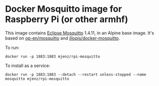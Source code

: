 # Docker Mosquitto image for Raspberry Pi (or other armhf)
This image contains [Eclipse Mosquitto](http://mosquitto.org) 1.4.11, in an Alpine base image.
It's based on [op-en/mosquitto](https://github.com/op-en/mosquitto) and [jllopis/docker-mosquitto](https://github.com/jllopis/docker-mosquitto).

To run:
```
docker run -p 1883:1883 mjenz/rpi-mosquitto
```

To install as a service:
```
docker run -p 1883:1883 --detach --restart unless-stopped --name mosquitto mjenz/rpi-mosquitto
```

